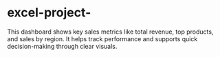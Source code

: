 # excel-project-
This dashboard shows key sales metrics like total revenue, top products, and sales by region. It helps track performance and supports quick decision-making through clear visuals.
